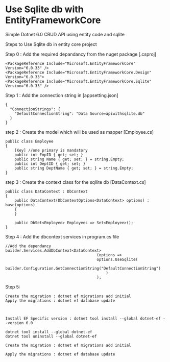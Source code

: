
# Use Sqlite db with EntityFrameworkCore

Simple Dotnet 6.0 CRUD API using entity code and sqlite

Steps to Use Sqlite db in entity core project 

Step 0 : Add the required depandancy from the nuget package [.csproj]

    <PackageReference Include="Microsoft.EntityFrameworkCore" Version="6.0.33" />
    <PackageReference Include="Microsoft.EntityFrameworkCore.Design" Version="6.0.33">
    <PackageReference Include="Microsoft.EntityFrameworkCore.Sqlite" Version="6.0.33" />

Step 1 : Add the connection string in [appsetting.json]
```
{
  "ConnectionStrings": {
    "DefaultConnectionString": "Data Source=apiwithsqlite.db"
  }
}
```

step 2 : Create the model which will be used as mapper [Employee.cs]

    public class Employee
    {
        [Key] //one primary is mandatory
        public int EmpID { get; set; }
        public string Name { get; set; } = string.Empty;
        public int DeptID { get; set; }
        public string DeptName { get; set; } = string.Empty;    
    }

step 3 : Create the context class for the sqllite db [DataContext.cs]

    public class DataContext : DbContext
    {
        public DataContext(DbContextOptions<DataContext> options) : base(options)
        {
        }

        public DbSet<Employee> Employees => Set<Employee>(); 
    }


Step 4 : Add the dbcontext services in program.cs file
```
//Add the dependancy
builder.Services.AddDbContext<DataContext>
                                        (options => 
                                        options.UseSqlite(
                                            builder.Configuration.GetConnectionString("DefaultConnectionString")
                                            )
                                        );
```
Step 5: 
```
Create the migration : dotnet ef migrations add initial
Apply the migrations : dotnet ef database update



Install EF Specific version : dotnet tool install --global dotnet-ef --version 6.0

dotnet tool install --global dotnet-ef
dotnet tool uninstall --global dotnet-ef

Create the migration : dotnet ef migrations add initial

Apply the migrations : dotnet ef database update
```